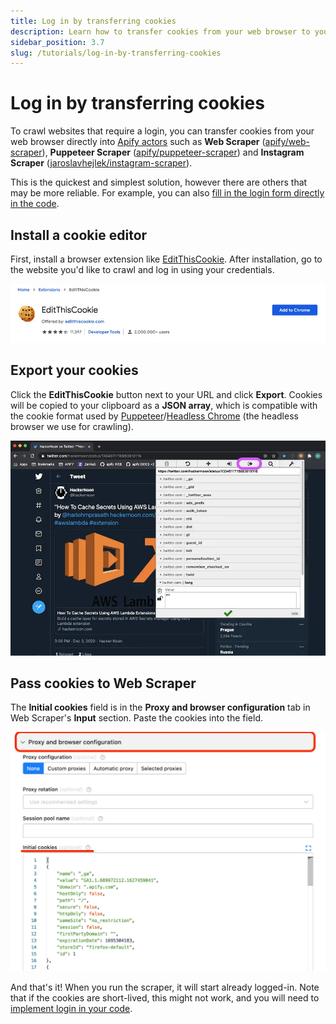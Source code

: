 ```yaml
---
title: Log in by transferring cookies
description: Learn how to transfer cookies from your web browser to your crawlers. Log into websites when web scraping or automating tasks using your existing logins.
sidebar_position: 3.7
slug: /tutorials/log-in-by-transferring-cookies
---
```


# Log in by transferring cookies

To crawl websites that require a login, you can transfer cookies from your web browser directly into [Apify actors](../actors/index.md) such as **Web Scraper** ([apify/web-scraper](https://apify.com/apify/web-scraper)), **Puppeteer Scraper** ([apify/puppeteer-scraper](https://apify.com/apify/puppeteer-scraper)) and **Instagram Scraper** ([jaroslavhejlek/instagram-scraper](https://apify.com/jaroslavhejlek/instagram-scraper)).

This is the quickest and simplest solution, however there are others that may be more reliable. For example, you can also [fill in the login form directly in the code](./log_into_a_website_using_puppeteer.md).

## [](#install-a-cookie-editor) Install a cookie editor

First, install a browser extension like [EditThisCookie](https://chrome.google.com/webstore/detail/editthiscookie/fngmhnnpilhplaeedifhccceomclgfbg). After installation, go to the website you'd like to crawl and log in using your credentials.

![Inspect Facebook login with DevTools](./images/edit-this-cookie.webp)

## [](#export-your-cookies) Export your cookies

Click the **EditThisCookie** button next to your URL and click **Export**. Cookies will be copied to your clipboard as a **JSON array**, which is compatible with the cookie format used by [Puppeteer](https://pptr.dev)/[Headless Chrome](https://developers.google.com/web/updates/2017/04/headless-chrome) (the headless browser we use for crawling).

![Export your cookies](./images/open-edit-this-cookie.webp)

## [](#pass-cookies-to-web-scraper) Pass cookies to Web Scraper

The **Initial cookies** field is in the **Proxy and browser configuration** tab in Web Scraper's **Input** section. Paste the cookies into the field.

![Web scraper input tab](./images/web-scraper-input.webp)

And that's it! When you run the scraper, it will start already logged-in. Note that if the cookies are short-lived, this might not work, and you will need to [implement login in your code](./log_into_a_website_using_puppeteer.md).

